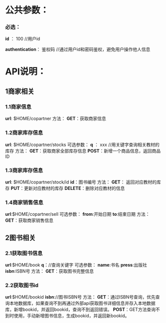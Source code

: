 # 公共参数：
### 必选：
**id** ： 100 //用户id

**authentication**： 鉴权码 //通过用户id和密码鉴权，避免用户操作他人信息


<h1>API说明：</h1>

<h2>1商家相关</h2>
<h3>1.1商家信息</h3>
<strong>url</strong>: $HOME/copartner
方法：
<strong>GET</strong>：获取商家信息

<h3>1.2商家库存信息</h3>
<strong>url</strong>: $HOME/copartner/stocks
可选参数：
<strong>q</strong> ： xxx //用关键字查询相关教材的库存
方法：
<strong>GET</strong>：获取商家全部库存信息
<strong>POST</strong>：新增一个商品信息，返回商品ID

<h3>1.3商家库存信息</h3>
<strong>url</strong>: $HOME/copartner/stock/id
<strong>id</strong>：图书编号
方法：
<strong>GET</strong>： 返回对应教材的库存
<strong>PUT</strong>：更新对应教材的库存
<strong>DELETE</strong>：删除对应教材的信息

<h3>1.4商家销售信息</h3>
<strong>url</strong>:$HOME/copartner/sell
可选参数：
<strong>from</strong>:开始日期
<strong>to</strong>:结束日期
方法：
<strong>GET</strong>：获取商家销售信息

<h2>2图书相关</h2>
<h3>2.1获取图书信息</h3>
<strong>url</strong>:$HOME/book
<strong>q</strong>：//查询关键字
可选参数：
<strong>name</strong>:书名
<strong>press</strong>:出版社
<strong>isbn</strong>:ISBN号
方法：
<strong>GET</strong>：获取图书完整信息

<h3>2.2获取图书id</h3>
<strong>url</strong>:$HOME/bookid
<strong>isbn</strong>://图书ISBN号
方法：
<strong>GET</strong>：通过ISBN号查询，优先查询本地数据库，如果查询不到再通过外部api获取图书详细信息并存入本地数据库，新增bookid，并返回bookid，查询不到返回错误。
<strong>POST</strong>：GET方法查询不到时使用，手动新增图书信息，生成bookid，并返回新bookid。
